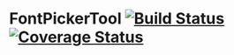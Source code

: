 # FontPickerTool [![Build Status](https://travis-ci.org/hpi-swa-teaching/SWT18-Project-02.svg?branch=master)](https://travis-ci.org/hpi-swa-teaching/SWT18-Project-02)[![Coverage Status](https://coveralls.io/repos/github/hpi-swa-teaching/SWT18-Project-02/badge.svg?branch=master)](https://coveralls.io/github/hpi-swa-teaching/SWT18-Project-02?branch=master)
